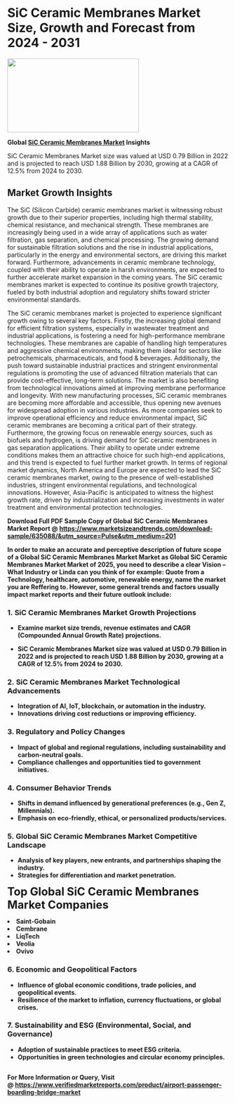<H1>SiC Ceramic Membranes Market Size, Growth and Forecast from 2024 - 2031</H1><img class="aligncenter size-medium wp-image-584254" src="https://thirdeyenews.in/wp-content/uploads/2024/09/Global-Market-Research-300x168.jpeg" alt="" width="300" height="168" /><p><strong>Global&nbsp;<a href="https://www.marketsizeandtrends.com/download-sample/635088/&amp;utm_source=Pulse&amp;utm_medium=201">SiC Ceramic Membranes Market</a> Insights</strong></p><p>SiC Ceramic Membranes Market size was valued at USD 0.79 Billion in 2022 and is projected to reach USD 1.88 Billion by 2030, growing at a CAGR of 12.5% from 2024 to 2030.</p><p><h2>Market Growth Insights</h2> <p>The SiC (Silicon Carbide) ceramic membranes market is witnessing robust growth due to their superior properties, including high thermal stability, chemical resistance, and mechanical strength. These membranes are increasingly being used in a wide array of applications such as water filtration, gas separation, and chemical processing. The growing demand for sustainable filtration solutions and the rise in industrial applications, particularly in the energy and environmental sectors, are driving this market forward. Furthermore, advancements in ceramic membrane technology, coupled with their ability to operate in harsh environments, are expected to further accelerate market expansion in the coming years. The SiC ceramic membranes market is expected to continue its positive growth trajectory, fueled by both industrial adoption and regulatory shifts toward stricter environmental standards.</p> <p><strong></strong></p> <p>The SiC ceramic membranes market is projected to experience significant growth owing to several key factors. Firstly, the increasing global demand for efficient filtration systems, especially in wastewater treatment and industrial applications, is fostering a need for high-performance membrane technologies. These membranes are capable of handling high temperatures and aggressive chemical environments, making them ideal for sectors like petrochemicals, pharmaceuticals, and food & beverages. Additionally, the push toward sustainable industrial practices and stringent environmental regulations is promoting the use of advanced filtration materials that can provide cost-effective, long-term solutions. The market is also benefiting from technological innovations aimed at improving membrane performance and longevity. With new manufacturing processes, SiC ceramic membranes are becoming more affordable and accessible, thus opening new avenues for widespread adoption in various industries. As more companies seek to improve operational efficiency and reduce environmental impact, SiC ceramic membranes are becoming a critical part of their strategy. Furthermore, the growing focus on renewable energy sources, such as biofuels and hydrogen, is driving demand for SiC ceramic membranes in gas separation applications. Their ability to operate under extreme conditions makes them an attractive choice for such high-end applications, and this trend is expected to fuel further market growth. In terms of regional market dynamics, North America and Europe are expected to lead the SiC ceramic membranes market, owing to the presence of well-established industries, stringent environmental regulations, and technological innovations. However, Asia-Pacific is anticipated to witness the highest growth rate, driven by industrialization and increasing investments in water treatment and environmental protection technologies. <p><strong></p><p><span class=""><strong>Download Full PDF Sample Copy of Global SiC Ceramic Membranes Market Report</strong> @ <a href="https://www.marketsizeandtrends.com/download-sample/635088/&amp;utm_source=Pulse&amp;utm_medium=201" target="_blank">https://www.marketsizeandtrends.com/download-sample/635088/&amp;utm_source=Pulse&amp;utm_medium=201</a></span></p><p>In order to make an accurate and perceptive description of future scope of a Global&nbsp;SiC Ceramic Membranes Market Market as Global&nbsp;SiC Ceramic Membranes Market Market of 2025, you need to describe a clear Vision &ndash; What Industry or Linda can you think of for example: Quote from a Technology, healthcare, automotive, renewable energy, name the market you are Reffering to. However, some general trends and factors usually impact market reports and their future outlook include:</p><h3>1.&nbsp;<strong>SiC Ceramic Membranes Market Growth Projections</strong></h3><ul><li>Examine market size trends, revenue estimates and CAGR (Compounded Annual Growth Rate) projections.</li><li><p>SiC Ceramic Membranes Market size was valued at USD 0.79 Billion in 2022 and is projected to reach USD 1.88 Billion by 2030, growing at a CAGR of 12.5% from 2024 to 2030.</p></li></ul><h3>2.&nbsp;<strong>SiC Ceramic Membranes Market Technological Advancements</strong></h3><ul><li>Integration of AI, IoT, blockchain, or automation in the industry.</li><li>Innovations driving cost reductions or improving efficiency.</li></ul><h3>3.&nbsp;<strong>Regulatory and Policy Changes</strong></h3><ul><li>Impact of global and regional regulations, including sustainability and carbon-neutral goals.</li><li>Compliance challenges and opportunities tied to government initiatives.</li></ul><h3>4.&nbsp;<strong>Consumer Behavior Trends</strong></h3><ul><li>Shifts in demand influenced by generational preferences (e.g., Gen Z, Millennials).</li><li>Emphasis on eco-friendly, ethical, or personalized products/services.</li></ul><h3>5.&nbsp;<strong>Global SiC Ceramic Membranes Market Competitive Landscape</strong></h3><ul><li>Analysis of key players, new entrants, and partnerships shaping the industry.</li><li>Strategies for differentiation and market penetration.</li></ul><p data-pm-slice="1 1 []"><span style="color: inherit; font-family: inherit; font-size: 25px;">Top Global SiC Ceramic Membranes Market Companies</span></p><div class="" data-test-id=""><p><li>Saint-Gobain</li><li> Cembrane</li><li> LiqTech</li><li> Veolia</li><li> Ovivo</li></p></div><h3>6.&nbsp;<strong>Economic and Geopolitical Factors</strong></h3><ul><li>Influence of global economic conditions, trade policies, and geopolitical events.</li><li>Resilience of the market to inflation, currency fluctuations, or global crises.</li></ul><h3>7.&nbsp;<strong>Sustainability and ESG (Environmental, Social, and Governance)</strong></h3><ul><li>Adoption of sustainable practices to meet ESG criteria.</li><li>Opportunities in green technologies and circular economy principles.</li></ul><h2><strong style="font-size: 14px;">For More Information or Query, Visit @&nbsp;</strong><a style="background-color: #ffffff; font-size: 14px;" href="https://www.marketsizeandtrends.com/report/sic-ceramic-membranes-market/" target="_blank">https://www.verifiedmarketreports.com/product/airport-passenger-boarding-bridge-market</a></h2>